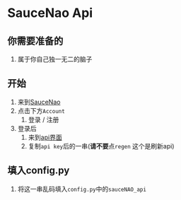# SauceNao Api

## 你需要准备的
1. 属于你自己独一无二的脑子

## 开始
1. 来到[SauceNao](https://saucenao.com/)
2. 点击下方`Account`
   1. 登录 / 注册
3. 登录后
   1. 来到[api界面](https://saucenao.com/user.php?page=search-api)
   2. 复制`api key`后的一串(**请不要**点`regen` 这个是刷新api)
   
## 填入config.py
1. 将这一串乱码填入`config.py`中的`sauceNAO_api`
